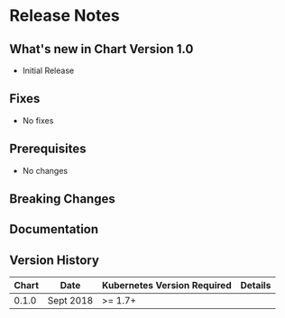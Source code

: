 # Release Notes

## What's new in Chart Version 1.0

- Initial Release

## Fixes

- No fixes

## Prerequisites

- No changes

## Breaking Changes

## Documentation

## Version History

| Chart | Date     | Kubernetes Version Required | Details |
| ----- | -------- | --------------------------- | ------- |
| 0.1.0 |Sept 2018 | >= 1.7+                     |         |
